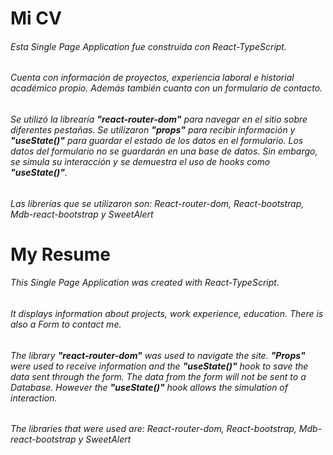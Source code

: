 # Mi CV

###### Esta Single Page Application fue construida con React-TypeScript. 


###### Cuenta con información de proyectos, experiencia laboral e historial académico propio. Además también cuanta con un formulario de contacto.


###### Se utilizó la librearía **"react-router-dom"** para navegar en el sitio sobre diferentes pestañas. Se utilizaron **"props"** para recibir información y **"useState()"** para guardar el estado de los datos en el formulario. Los datos del formulario no se guardarán en una base de datos. Sin embargo, se simula su interacción y se demuestra el uso de hooks como **"useState()"**.


###### Las librerías que se utilizaron son: React-router-dom, React-bootstrap, Mdb-react-bootstrap y SweetAlert

# My Resume

###### This Single Page Application was created with React-TypeScript. 


###### It displays information about projects, work experience, education. There is also a Form to contact me.


###### The library **"react-router-dom"** was used to navigate the site. **"Props"** were used to receive information and the **"useState()"** hook to save the data sent through the form. The data from the form will not be sent to a Database. However the **"useState()"** hook allows the simulation of interaction.


###### The libraries that were used are: React-router-dom, React-bootstrap, Mdb-react-bootstrap y SweetAlert

